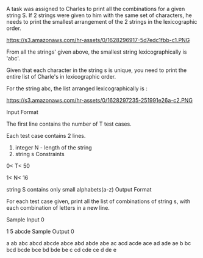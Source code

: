 A task was assigned to Charles to print all the combinations for a given string S. If 2 strings were given to him with the same set of characters, he needs to print the smallest arrangement of the 2 strings in the lexicographic order.

https://s3.amazonaws.com/hr-assets/0/1628296917-5d7edc1fbb-c1.PNG

From all the strings' given above, the smallest string lexicographically is 'abc'.

Given that each character in the string s is unique, you need to print the entire list of Charle's in lexicographic order.

For the string abc, the list arranged lexicographically is :

https://s3.amazonaws.com/hr-assets/0/1628297235-251991e26a-c2.PNG

Input Format

The first line contains the number of T test cases.

Each test case contains 2 lines.

1. integer N - length of the string
2. string s
Constraints

0< T< 50

1< N< 16

string S contains only small alphabets(a-z)
Output Format

For each test case given, print all the list of combinations of string s, with each combination of letters in a new line.

Sample Input 0

1
5
abcde
Sample Output 0

a
ab
abc
abcd
abcde
abce
abd
abde
abe
ac
acd
acde
ace
ad
ade
ae
b
bc
bcd
bcde
bce
bd
bde
be
c
cd
cde
ce
d
de
e